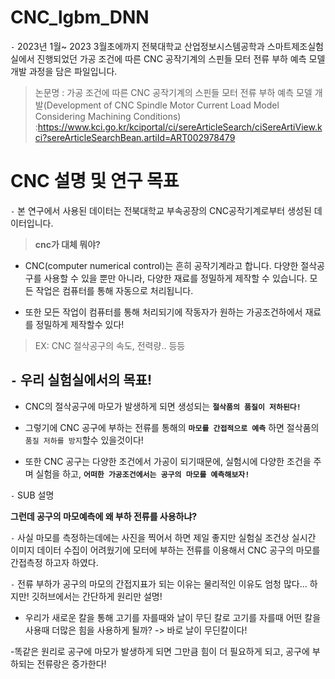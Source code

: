 # CNC_lgbm_DNN

`-`  2023년 1월~ 2023 3월초에까지 전북대학교 산업정보시스템공학과 스마트제조실험실에서 진행되었던 가공 조건에 따른 CNC 공작기계의 스핀들 모터 전류 부하 예측 모델 개발 과정을 담은 파일입니다.

> 논문명 : 가공 조건에 따른 CNC 공작기계의 스핀들 모터 전류 부하 예측 모델 개발(Development of CNC Spindle Motor Current Load Model Considering Machining Conditions)
:https://www.kci.go.kr/kciportal/ci/sereArticleSearch/ciSereArtiView.kci?sereArticleSearchBean.artiId=ART002978479


# CNC 설명 및 연구 목표

`-` 본 연구에서 사용된 데이터는 전북대학교 부속공장의 CNC공작기계로부터 생성된 데이터입니다.

>  **cnc가 대체 뭐야?**

* CNC(computer numerical control)는 흔히 공작기계라고 합니다. 다양한 절삭공구를 사용할 수 있을 뿐만 아니라, 다양한 재료를 정밀하게 제작할 수 있습니다. 모든 작업은 컴퓨터를 통해 자동으로 처리됩니다.

* 또한 모든 작업이 컴퓨터를 통해 처리되기에 작동자가 원하는 가공조건하에서 재료를 정밀하게 제작할수 있다!

> EX: CNC 절삭공구의 속도, 전력량.. 등등

## `-` **우리 실험실에서의 목표!**

* CNC의 절삭공구에 마모가 발생하게 되면 생성되는 **`절삭품의 품질이 저하된다!`**

* 그렇기에 CNC 공구에 부하는 전류를 통해의 **`마모를 간접적으로 예측`** 하면 절삭품의 `품질 저하를 방지`할수 있을것이다! 



* 또한 CNC 공구는 다양한 조건에서 가공이 되기때문에, 실험시에 다양한 조건을 주며 실험을 하고, **`어떠한 가공조건에서는 공구의 마모를 예측해보자!`**

`-` SUB 설명


**그런데 공구의 마모예측에 왜 부하 전류를 사용하냐?** 


`-` 사실 마모를 측정하는데에는 사진을 찍어서 하면 제일 좋지만 실험실 조건상 실시간 이미지 데이터 수집이 어려웠기에 모터에 부하는 전류를 이용해서 CNC 공구의 마모를 간접측정 하고자 하였다.


`-` 전류 부하가 공구의 마모의 간접지표가 되는 이유는 물리적인 이유도 엄청 많다... 하지만! 깃허브에서는 간단하게 원리만 설명!
- 우리가 새로운 칼을 통해 고기를 자를때와 날이 무딘 칼로 고기를 자를때 어떤 칼을 사용때 더많은 힘을 사용하게 될까? -> 바로 날이 무딘칼이다!

-똑같은 원리로 공구에 마모가 발생하게 되면 그만큼 힘이 더 필요하게 되고, 공구에 부하되는 전류랑은 증가한다!
